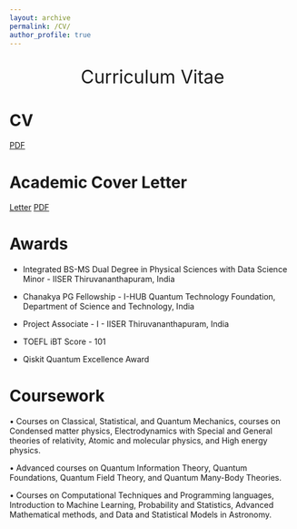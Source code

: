 ```yaml
---
layout: archive
permalink: /CV/
author_profile: true
---
```


<p style="text-align:center;font-size: 32px;">Curriculum Vitae</p>

CV
=====
[PDF](/files/CV_I.pdf) 

Academic Cover Letter
=====
[Letter](/Cover/) 
[PDF](/files/Academic_Cover_Letter.pdf) 

Awards
======

- Integrated BS-MS Dual Degree in Physical Sciences with Data Science Minor - IISER Thiruvananthapuram, India

- Chanakya PG Fellowship - I-HUB Quantum Technology Foundation, Department of Science and Technology, India

- Project Associate - I - IISER Thiruvananthapuram, India

- TOEFL iBT Score - 101

- Qiskit Quantum Excellence Award

Coursework
=====
• Courses on Classical, Statistical, and Quantum
Mechanics, courses on Condensed matter
physics, Electrodynamics with Special and
General theories of relativity, Atomic and
molecular physics, and High energy physics.

• Advanced courses on Quantum Information
Theory, Quantum Foundations, Quantum Field
Theory, and Quantum Many-Body Theories.

• Courses on Computational Techniques and
Programming languages, Introduction to Machine
Learning, Probability and Statistics, Advanced
Mathematical methods, and Data and Statistical
Models in Astronomy.


